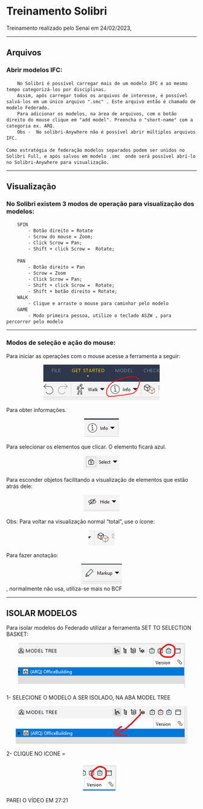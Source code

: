 # Treinamento Solibri


Treinamento realizado pelo Senai em 24/02/2023, 

---
## Arquivos
### Abrir modelos IFC: 

        No Solibri é possível carregar mais de um modelo IFC e ao mesmo tempo categorizá-los por disciplinas.
        Assim, após carregar todos os arquivos de interesse, é possível salvá-los em um único arquivo ".smc" . Este arquivo então é chamado de modelo Federado.
        Para adicionar os modelos, na área de arquivos, com o botão direito do mouse clique em "add model". Preencha o "short-name" com a categoria ex. ARQ.
        Obs -  No solibri-Anywhere não é possível abrir múltiplos arquivos IFC.

    Como estratégia de federação modelos separados podem ser unidos no Solibri Full, e após salvos em modelo .smc  onde será possível abrí-lo no Solibri-Anywhere para visualização.
---
## Visualização

### No Solibri existem 3 modos de operação para visualização dos modelos:
        SPIN  
            - Botão direito = Rotate
            - Scrow do mouse = Zoom;
            - Click Scrow = Pan;
            - Shift + click Scrow =  Rotate;
            
        PAN
            - Botão direito = Pan
            - Scrow = Zoom
            - Click Scrow = Pan;
            - Shift + click Scrow =  Rotate;
            - Shift + botão direito = Rotate;
        WALK
            - Clique e arraste o mouse para caminhar pelo modelo
        GAME
            - Modo primeira pessoa, utilize o teclado ASZW , para percorrer pelo modelo

---            
### Modos de seleção e ação do mouse:

 Para iniciar as operações com o mouse acesse a ferramenta a seguir:
         <div align="center"> ![](/imagens/info1.png) </div>
        
Para obter informações.
            <div align="center"> ![](/imagens/info2.png) </div> 

Para selecionar os elementos que clicar. O elemento ficará azul.
            <div align="center"> ![](/imagens/select.png) </div> 

Para esconder objetos facilitando a visualização de elementos que estão atrás dele:
            <div align="center"> ![](/imagens/hide.png) </div> 

Obs: Para voltar na visualização normal “total”,  use o ícone:
            <div align="center"> ![](/imagens/viewAll.png) </div> 

Para fazer anotação:
            <div align="center"> ![](/imagens/markup.png) </div> 
, normalmente não usa, utiliza-se mais no BCF


        
---

## ISOLAR MODELOS


Para isolar modelos do Federado utilizar a ferramenta SET TO SELECTION BASKET:
    <div align="center"> ![](/imagens/isolate1.png) </div> 

1-	SELECIONE O MODELO A SER ISOLADO, NA ABA MODEL TREE 
    <div align="center"> ![](/imagens/isolate2.png) </div> 

2-	CLIQUE NO ICONE = 
    <div align="center"> ![](/imagens/isolate3.png) </div> 

PAREI O VÍDEO EM 27:21 
